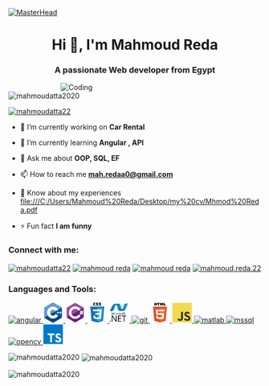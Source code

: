
[![MasterHead](https://images.prismic.io/turing/652ebf73fbd9a45bcec818b7_functional_programming_44edc8e7a1.webp?auto=format,compress)](https://rishavchanda.io)

<h1 align="center">Hi 👋, I'm Mahmoud Reda</h1>
<h3 align="center">A passionate Web developer from Egypt</h3>
<img align="right" alt="Coding" width="400" src="https://www.mooc.org/hubfs/applications-of-computer-programming.jpg">


<p align="left"> <img src="https://komarev.com/ghpvc/?username=mahmoudatta2020&label=Profile%20views&color=0e75b6&style=flat" alt="mahmoudatta2020" /> </p>

<p align="left"> <a href="https://twitter.com/mahmoudatta22" target="blank"><img src="https://img.shields.io/twitter/follow/mahmoudatta22?logo=twitter&style=for-the-badge" alt="mahmoudatta22" /></a> </p>

- 🔭 I’m currently working on **Car Rental**

- 🌱 I’m currently learning **Angular , API**

- 💬 Ask me about **OOP, SQL, EF**

- 📫 How to reach me **mah.redaa0@gmail.com**

- 📄 Know about my experiences [file:///C:/Users/Mahmoud%20Reda/Desktop/my%20cv/Mhmod%20Reda.pdf](file:///C:/Users/Mahmoud%20Reda/Desktop/my%20cv/Mhmod%20Reda.pdf)

- ⚡ Fun fact **I am funny**

<h3 align="left">Connect with me:</h3>
<p align="left">
<a href="https://twitter.com/mahmoudatta22" target="blank"><img align="center" src="https://raw.githubusercontent.com/rahuldkjain/github-profile-readme-generator/master/src/images/icons/Social/twitter.svg" alt="mahmoudatta22" height="30" width="40" /></a>
<a href="https://linkedin.com/in/mahmoud reda" target="blank"><img align="center" src="https://raw.githubusercontent.com/rahuldkjain/github-profile-readme-generator/master/src/images/icons/Social/linked-in-alt.svg" alt="mahmoud reda" height="30" width="40" /></a>
<a href="https://fb.com/mahmoud reda" target="blank"><img align="center" src="https://raw.githubusercontent.com/rahuldkjain/github-profile-readme-generator/master/src/images/icons/Social/facebook.svg" alt="mahmoud reda" height="30" width="40" /></a>
<a href="https://instagram.com/mahmoud.reda.22" target="blank"><img align="center" src="https://raw.githubusercontent.com/rahuldkjain/github-profile-readme-generator/master/src/images/icons/Social/instagram.svg" alt="mahmoud.reda.22" height="30" width="40" /></a>
</p>

<h3 align="left">Languages and Tools:</h3>
<p align="left"> <a href="https://angular.io" target="_blank" rel="noreferrer"> <img src="https://angular.io/assets/images/logos/angular/angular.svg" alt="angular" width="40" height="40"/> </a> <a href="https://www.w3schools.com/cpp/" target="_blank" rel="noreferrer"> <img src="https://raw.githubusercontent.com/devicons/devicon/master/icons/cplusplus/cplusplus-original.svg" alt="cplusplus" width="40" height="40"/> </a> <a href="https://www.w3schools.com/cs/" target="_blank" rel="noreferrer"> <img src="https://raw.githubusercontent.com/devicons/devicon/master/icons/csharp/csharp-original.svg" alt="csharp" width="40" height="40"/> </a> <a href="https://www.w3schools.com/css/" target="_blank" rel="noreferrer"> <img src="https://raw.githubusercontent.com/devicons/devicon/master/icons/css3/css3-original-wordmark.svg" alt="css3" width="40" height="40"/> </a> <a href="https://dotnet.microsoft.com/" target="_blank" rel="noreferrer"> <img src="https://raw.githubusercontent.com/devicons/devicon/master/icons/dot-net/dot-net-original-wordmark.svg" alt="dotnet" width="40" height="40"/> </a> <a href="https://git-scm.com/" target="_blank" rel="noreferrer"> <img src="https://www.vectorlogo.zone/logos/git-scm/git-scm-icon.svg" alt="git" width="40" height="40"/> </a> <a href="https://www.w3.org/html/" target="_blank" rel="noreferrer"> <img src="https://raw.githubusercontent.com/devicons/devicon/master/icons/html5/html5-original-wordmark.svg" alt="html5" width="40" height="40"/> </a> <a href="https://developer.mozilla.org/en-US/docs/Web/JavaScript" target="_blank" rel="noreferrer"> <img src="https://raw.githubusercontent.com/devicons/devicon/master/icons/javascript/javascript-original.svg" alt="javascript" width="40" height="40"/> </a> <a href="https://www.mathworks.com/" target="_blank" rel="noreferrer"> <img src="https://upload.wikimedia.org/wikipedia/commons/2/21/Matlab_Logo.png" alt="matlab" width="40" height="40"/> </a> <a href="https://www.microsoft.com/en-us/sql-server" target="_blank" rel="noreferrer"> <img src="https://www.svgrepo.com/show/303229/microsoft-sql-server-logo.svg" alt="mssql" width="40" height="40"/> </a> <a href="https://opencv.org/" target="_blank" rel="noreferrer"> <img src="https://www.vectorlogo.zone/logos/opencv/opencv-icon.svg" alt="opencv" width="40" height="40"/> </a> <a href="https://www.typescriptlang.org/" target="_blank" rel="noreferrer"> <img src="https://raw.githubusercontent.com/devicons/devicon/master/icons/typescript/typescript-original.svg" alt="typescript" width="40" height="40"/> </a> </p>

<p><img align="left" src="https://github-readme-stats.vercel.app/api/top-langs?username=mahmoudatta2020&show_icons=true&locale=en&layout=compact" alt="mahmoudatta2020" /></p>

<p>&nbsp;<img align="center" src="https://github-readme-stats.vercel.app/api?username=mahmoudatta2020&show_icons=true&locale=en" alt="mahmoudatta2020" /></p>

<p><img align="center" src="https://github-readme-streak-stats.herokuapp.com/?user=mahmoudatta2020&" alt="mahmoudatta2020" /></p>
